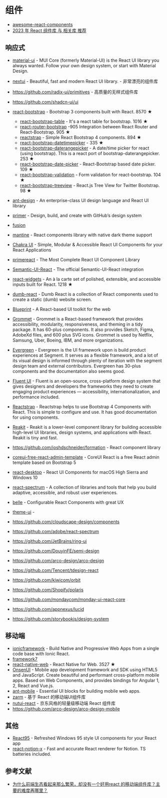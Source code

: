 # 组件

- [awesome-react-components](https://github.com/brillout/awesome-react-components)
- [2023 年 React 组件库 与 相关库 推荐](https://zhuanlan.zhihu.com/p/546697951)

## 响应式

- [material-ui](https://github.com/mui/material-ui) - MUI Core (formerly Material-UI) is the React UI library you always wanted. Follow your own design system, or start with Material Design.
- [nextui](https://github.com/nextui-org/nextui) - Beautiful, fast and modern React UI library. - 非常漂亮的组件库
- https://github.com/radix-ui/primitives - 高质量的无样式组件库
- https://github.com/shadcn-ui/ui
- [react-bootstrap](https://github.com/react-bootstrap/react-bootstrap) - Bootstrap 3 components built with React. 8570 ★

    - [react-bootstrap-table](https://github.com/AllenFang/react-bootstrap-table) - It's a react table for bootstrap. 1016 ★
    - [react-router-bootstrap](https://github.com/react-bootstrap/react-router-bootstrap) -905 Integration between React Router and React-Bootstrap. 905 ★ 
    - [reactstrap](https://github.com/reactstrap/reactstrap) - Simple React Bootstrap 4 components. 894 ★
    - [react-bootstrap-datetimepicker](https://github.com/quri/react-bootstrap-datetimepicker) - 335 ★
    - [react-bootstrap-daterangepicker](https://github.com/skratchdot/react-bootstrap-daterangepicker) - A date/time picker for react (using bootstrap). This is a react port of bootstrap-daterangepicker. 253 ★
    - [react-bootstrap-date-picker](https://github.com/pushtell/react-bootstrap-date-picker) - React-Bootstrap based date picker. 109 ★
    - [react-bootstrap-validation](https://github.com/heilhead/react-bootstrap-validation) - Form validation for react-bootstrap. 104 ★
    - [react-bootstrap-treeview](https://github.com/jonmiles/react-bootstrap-treeview) - React.js Tree View for Twitter Bootstrap. 98 ★

- [ant-design](https://github.com/ant-design/ant-design) - An enterprise-class UI design language and React UI library
- [primer](https://primer.style/) - Design, build, and create with GitHub’s design system
- [fusion](https://github.com/alibaba-fusion/next)
- [mantine](https://github.com/mantinedev/mantine/) - React components library with native dark theme support
- [Chakra UI](https://chakra-ui.com/) - Simple, Modular & Accessible React UI Components for your React Applications
- [primereact](https://github.com/primefaces/primereact) - The Most Complete React UI Component Library
- [Semantic-UI-React](https://github.com/Semantic-Org/Semantic-UI-React) - The official Semantic-UI-React integration
- [react-widgets](https://github.com/jquense/react-widgets) - An à la carte set of polished, extensible, and accessible inputs built for React. 1218 ★
- [dumb-react](https://github.com/bradfrost/dumb-react) - Dumb React is a collection of React components used to create a static (dumb) website screen.
- [Blueprint](https://blueprintjs.com/) - A React-based UI toolkit for the web
- [Grommet](https://v2.grommet.io/) - Grommet is a React-based framework that provides accessibility, modularity, responsiveness, and theming in a tidy package. It has 60-plus components. It also provides Sketch, Figma, AdobeXd files, and 600 plus SVG icons. Grommet is used by Netflix, Samsung, Uber, Boeing, IBM, and more organizations.
- [Evergreen](https://evergreen.segment.com/) - Evergreen is the UI framework upon is build product experiences at Segment. It serves as a flexible framework, and a lot of its visual design is informed through plenty of iteration with the segment design team and external contributors. Evergreen has 30-plus components and the documentation also seems good.
- [Fluent UI](https://www.microsoft.com/design/fluent/#/) - Fluent is an open-source, cross-platform design system that gives designers and developers the frameworks they need to create engaging product experiences — accessibility, internationalization, and performance included.
- [Reactstrap](https://github.com/reactstrap/reactstrap) - Reactstrap helps to use Bootstrap 4 Components with React. This is simple to configure and use. It has good documentation for using components.
- [Reakit](https://github.com/reakit/reakit) - Reakit is a lower-level component library for building accessible high-level UI libraries, design systems, and applications with React. Reakit is tiny and fast.
- https://github.com/joshdschneider/formation - React component library
- [coreui-free-react-admin-template](https://github.com/coreui/coreui-free-react-admin-template) - CoreUI React is a free React admin template based on Bootstrap 5
- [react-desktop](https://github.com/gabrielbull/react-desktop) - React UI Components for macOS High Sierra and Windows 10
- [react-spectrum](https://github.com/adobe/react-spectrum) - A collection of libraries and tools that help you build adaptive, accessible, and robust user experiences.
- [belle](https://github.com/nikgraf/belle) - Configurable React Components with great UX
- [theme-ui](https://github.com/system-ui/theme-ui) - 
- https://github.com/cloudscape-design/components
- https://github.com/adobe/react-spectrum
- https://github.com/JetBrains/ring-ui
- https://github.com/DouyinFE/semi-design
- https://github.com/arco-design/arco-design
- https://github.com/Tencent/tdesign-react
- https://github.com/kiwicom/orbit
- https://github.com/Shopify/polaris
- https://github.com/mondaycom/monday-ui-react-core
- https://github.com/appnexus/lucid
- https://github.com/storybookjs/design-system

## 移动端

- [ionicframework](https://ionicframework.com/react) - Build Native and Progressive Web Apps from a single code base with Ionic React.
- [framework7](https://framework7.io/react/)
- [react-native-web](https://github.com/necolas/react-native-web) - React Native for Web. 3527 ★
- [OnsenUI](https://github.com/OnsenUI/OnsenUI) - Mobile app development framework and SDK using HTML5 and JavaScript. Create beautiful and performant cross-platform mobile apps. Based on Web Components, and provides bindings for Angular 1, 2, React and Vue.js.
- [ant-mobile](https://github.com/ant-design/ant-design-mobile) - Essential UI blocks for building mobile web apps.
- [zarm](https://github.com/ZhongAnTech/zarm) - 基于 React 的移动端UI组件库
- [nutui-react](https://github.com/jdf2e/nutui-react) - 京东风格的轻量级移动端 React 组件库
- https://github.com/arco-design/arco-design-mobile

## 其他

- [React95](https://github.com/arturbien/React95) - Refreshed Windows 95 style UI components for your React app
- [react-notion-x](https://github.com/NotionX/react-notion-x) - Fast and accurate React renderer for Notion. TS batteries included.

## 参考文献

- [为什么前端生态看起来那么繁荣，却没有一个好用react 的移动端组件库？主要的难度再哪里？](https://www.zhihu.com/question/407362328)
